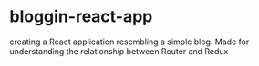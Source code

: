 # bloggin-react-app
creating a React application resembling a simple blog. Made for understanding the relationship between Router and Redux
